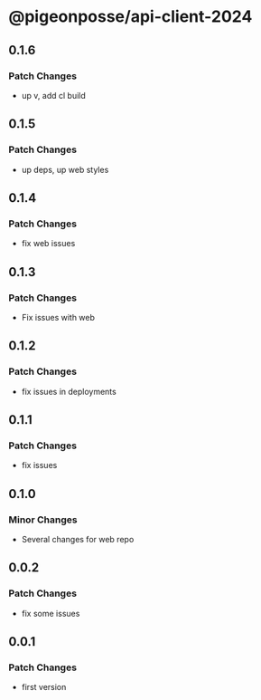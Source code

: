 # @pigeonposse/api-client-2024

## 0.1.6

### Patch Changes

- up v, add cl build

## 0.1.5

### Patch Changes

- up deps, up web styles

## 0.1.4

### Patch Changes

- fix web issues

## 0.1.3

### Patch Changes

- Fix issues with web

## 0.1.2

### Patch Changes

- fix issues in deployments

## 0.1.1

### Patch Changes

- fix issues

## 0.1.0

### Minor Changes

- Several changes for web repo

## 0.0.2

### Patch Changes

- fix some issues

## 0.0.1

### Patch Changes

- first version

